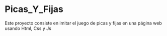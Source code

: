 # Picas_Y_Fijas
Este proyecto consiste en imitar el juego de picas y fijas en una página web usando Html, Css y Js
